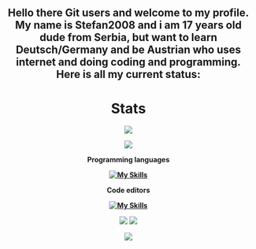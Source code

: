 <div align="center" style="font-weight: bold">

## Hello there Git users and welcome to my profile. My name is Stefan2008 and i am 17 years old dude from Serbia, but want to learn Deutsch/Germany and be Austrian who uses internet and doing coding and programming. Here is all my current status:

# Stats
![](https://github-readme-stats.vercel.app/api?username=Stefan2008Git&show_icons=true&theme=kacho_ga)

![](https://github-readme-streak-stats.herokuapp.com/?user=Stefan2008Git&theme=kacho_ga)

Programming languages

[![My Skills](https://skillicons.dev/icons?i=css,go,haxe,python)](https://skillicons.dev)

Code editors 

[![My Skills](https://skillicons.dev/icons?i=neovim,vim,vscode)](https://skillicons.dev)
   
<img src="https://img.shields.io/badge/Solus-blue?style=for-the-badge&logo=solus&logoColor=white" /> 

<img src="https://img.shields.io/badge/lenovo%20ideapad 14igl05-CF2D2D?style=for-the-badge&logo=lenovo&logoColor=white" />

![](https://komarev.com/ghpvc/?username=Stefan2008Git&color=red)
  
<br/>

